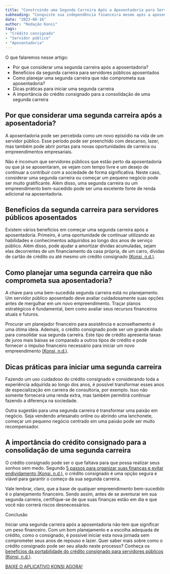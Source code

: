 ```yaml
---
title: "Construindo uma Segunda Carreira Após a Aposentadoria para Servidores Públicos"
subheading: "Conquiste sua independência financeira mesmo após a aposentadoria"
date: "2023-08-16"
author: "Redação Konsi"
tags:
- "Crédito consignado"
- "Servidor público"
- "Aposentadoria"
---
```


O que falaremos nesse artigo:

- Por que considerar uma segunda carreira após a aposentadoria?
- Benefícios da segunda carreira para servidores públicos aposentados
- Como planejar uma segunda carreira que não comprometa sua aposentadoria?
- Dicas práticas para iniciar uma segunda carreira
- A importância do crédito consignado para a consolidação de uma segunda carreira

## Por que considerar uma segunda carreira após a aposentadoria?

A aposentadoria pode ser percebida como um novo episódio na vida de um servidor público. Esse período pode ser preenchido com descanso, lazer, mas também pode abrir portas para novas oportunidades de carreira ou empreendimentos empresariais. 

Não é incomum que servidores públicos que estão perto da aposentadoria ou que já se aposentaram, se vejam com tempo livre e um desejo de continuar a contribuir com a sociedade de forma significativa. Neste caso, considerar uma segunda carreira ou começar um pequeno negócio pode ser muito gratificante. Além disso, uma segunda carreira ou um empreendimento bem-sucedido pode ser uma excelente fonte de renda adicional na aposentadoria. 

## Benefícios da segunda carreira para servidores públicos aposentados

Existem vários benefícios em começar uma segunda carreira após a aposentadoria. Primeiro, é uma oportunidade de continuar utilizando as habilidades e conhecimentos adquiridos ao longo dos anos de serviço público. Além disso, pode ajudar a amortizar dívidas acumuladas, sejam elas decorrentes de um financiamento da casa própria, de um carro, dívidas de cartão de crédito ou até mesmo um crédito consignado [(Konsi, n.d.)](https://konsi.com.br/postagens).

## Como planejar uma segunda carreira que não comprometa sua aposentadoria?

A chave para uma bem-sucedida segunda carreira está no planejamento. Um servidor público aposentado deve avaliar cuidadosamente suas opções antes de mergulhar em um novo empreendimento. Traçar planos estratégicos é fundamental, bem como avaliar seus recursos financeiros atuais e futuros.

Procurar um planejador financeiro para assistência e aconselhamento é uma ótima ideia. Ademais, o crédito consignado pode ser um grande aliado para consolidar sua segunda carreira. Este tipo de crédito apresenta taxas de juros mais baixas se comparado a outros tipos de crédito e pode fornecer o impulso financeiro necessário para iniciar um novo empreendimento [(Konsi, n.d.)](https://konsi.com.br/postagens).

## Dicas práticas para iniciar uma segunda carreira

Fazendo um uso cuidadoso do crédito consignado e considerando toda a experiência adquirida ao longo dos anos, é possível transformar esses anos de especialização em carreira de consultoria, por exemplo. Isso não somente fornecerá uma renda extra, mas também permitirá continuar fazendo a diferença na sociedade.

Outra sugestão para uma segunda carreira é transformar uma paixão em negócio. Seja vendendo artesanato online ou abrindo uma lanchonete, começar um pequeno negócio centrado em uma paixão pode ser muito recompensador. 

## A importância do crédito consignado para a consolidação de uma segunda carreira

O crédito consignado pode ser o que faltava para que possa realizar seus sonhos sem medo. Segundo [5 passos para organizar suas finanças e evitar endividamento (Konsi, n.d.)](https://konsi.com.br/postagens/5-passos-para-organizar-suas-financas-e-evitar-endividamento), o crédito consignado é uma opção segura e viável para garantir o começo da sua segunda carreira.

Vale lembrar, claro, que a base de qualquer empreendimento bem-sucedido é o planejamento financeiro. Sendo assim, antes de se aventurar em sua segunda carreira, certifique-se de que suas finanças estão em dia e que você não correrá riscos desnecessários. 

Conclusão

Iniciar uma segunda carreira após a aposentadoria não tem que significar um peso financeiro. Com um bom planejamento e a escolha adequada de crédito, como o consignado, é possível iniciar esta nova jornada sem comprometer seus anos de repouso e lazer. Quer saber mais sobre como o crédito consignado pode ser seu aliado neste processo? Conheça os [benefícios da portabilidade do crédito consignado para servidores públicos (Konsi, n.d.)](https://konsi.com.br/postagens/benefcios-da-portabilidade-de-crdito-consignado-para-servidores-pblicos).

[BAIXE O APLICATIVO KONSI AGORA!](https://konsi.com.br/download-app)
